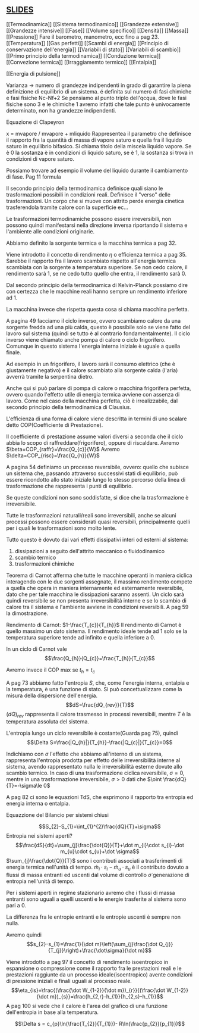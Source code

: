 [SLIDES](https://elearning.unisi.it/pluginfile.php/667732/mod_resource/content/1/FISICA%20I%20sez.THERMO-parte01-%20appunti%20LEZIONI%20FINALE.pdf)
--- 
[[Termodinamica]]
[[Sistema termodinamico]]
[[Grandezze estensive]]
[[Grandezze intensive]]
[[Fase]]
[[Volume specifico]]
[[Densità]]
[[Massa]]
[[Pressione]] Fare il barometro, manometro, ecc fino a pag 23.
[[Temperatura]]
[[Gas perfetti]]
[[Scambi di energia]]
[[Principio di conservazione dell'energia]]
[[Variabili di stato]]
[[Variabili di scambio]]
[[Primo principio della termodinamica]]
[[Conduzione termica]]
[[Convezione termica]]
[[Irraggiamemto termico]]
[[Entalpia]]

[[Energia di pulsione]]



Varianza -> numero di grandezze indipendenti in grado di garantire la piena definizione di equilibrio di un sistema.
é definita sul numero di fasi chimiche e fasi fisiche Nc-Nf+2
Se pensiamo al punto triplo dell'qcqua, dove le fasi fisiche sono 3 e le chimiche 1 avremo infatti che tale punto è univocamente determinato, non ha grandezze indipendenti.

Equazione di Clapeyron

x = mvapore / mvapore + mliquido
Rappresentea il parametro che definisce il rapporto fra la quantità di massa di vapore saturo e quella fra il liquido saturo in equilibrio bifasico. Si chiama titolo della miscela liquido vapore.
Se è 0 la sostanza è in condizioni di liquido saturo, se è 1, la sostanza si trova in condizioni di vapore saturo.

Possiamo trovare ad esempio il volume del liquido durante il cambiamento di fase.
Pag 11 formula

Il secondo principio della termodinamica definisce quali siano le trasformazioni possibili in condizioni reali. Definisce il "verso" delle trasformazioni. Un corpo che si muove con attrito perde energia cinetica trasferendola tramite calore con la superficie ec...

Le trasformazioni termodinamiche possono essere irreversibili, non possono quindi manifestarsi nella direzione inversa riportando il sistema e l'ambiente alle condizioni originarie.

Abbiamo definito la sorgente termica e la macchina termica a pag 32.

Viene introdotto il concetto di rendimento $\eta$ o efficienza termica a pag 35. Sarebbe il rapporto fra il lavoro scambiato rispetto all'energia termica scambiata con la sorgente a temperatura superiore.
Se non cedo calore, il rendimento sarà 1, se ne cedo tutto quello che entra, il rendimento sarà 0.

Dal secondo principio della termodinamica di Kelvin-Planck possiamo dire con certezza che le macchine reali hanno sempre un rendimento inferiore ad 1.

La macchina invece che rispetta questa cosa si chiama macchina perfetta.

A pagina 49 facciamo il ciclo inverso, ovvero scambiamo calore da una sorgente fredda ad una più calda, questo è possibile solo se viene fatto del lavoro sul sistema (quindi se tutto è al contrario fondamentalmente).
Il ciclo inverso viene chiamato anche pompa di calore o ciclo frigorifero.
Comunque in questo sistema l'energia interna iniziale è uguale a quella finale.

Ad esempio in un frigorifero, il lavoro sarà il consumo elettrico (che è giustamente negativo) e il calore scambiato alla sorgente calda (l'aria) avverrà tramite la serpentina dietro.

Anche qui si può parlare di pompa di calore o macchina frigorifera perfetta, ovvero quando l'effetto utile di energia termica avviene con assenza di lavoro. Come nel caso della macchina perfetta, ciò è irrealizzabile, dal secondo principio della termodinamica di Clausius.

L'efficienza di una forma di calore viene descritta in termini di uno scalare detto COP(Coefficiente di Prestazione).

Il coefficiente di prestazione assume valori diversi a seconda che il ciclo abbia lo scopo di raffreddare(frigorifero), oppure di riscaldare.
Avremo $\beta=COP_{raffr}=\frac{Q_{c}}{W}$
Avremo $\delta=COP_{risc}=\frac{Q_{h}}{W}$

A pagina 54 definiamo un processo reversibile, ovvero:
quello che subisce un sistema che, passando attraverso successivi stati di equilibrio, può essere ricondotto allo stato iniziale lungo lo stesso percorso della linea di trasformazione che rappresenta i punti di equilibrio.

Se queste condizioni non sono soddisfatte, si dice che la trasformazione è irreversibile.

Tutte le trasformazioni naturali/reali sono irreversibili, anche se alcuni processi possono essere considerati quasi reversibili, principalmente quelli per i quali le trasformazioni sono molto lente.

Tutto questo è dovuto dai vari effetti dissipativi interi od esterni al sistema:
1) dissipazioni a seguito dell'attrito meccanico o fluidodinamico
2) scambio termico
3) trasformazioni chimiche


Teorema di Carnot afferma che tutte le macchine operanti in maniera ciclica interagendo con le due sorgenti assegnate, il massimo rendimento compete a quella che opera in maniera internamente ed esternamente reversibile, dato che per tale macchina le dissipazioni saranno assenti.
Un ciclo sarà quindi reversibile se non presenta irreversibilità interne e se lo scambio di calore tra il sistema e l'ambiente avviene in condizioni reversibili.
A pag 59 la dimostrazione.

Rendimento di Carnot: $1-\frac{T_{c}}{T_{h}}$ 
Il rendimento di Carnot è quello massimo un dato sistema.
Il rendimento ideale tende ad 1 solo se la temperatura superiore tende ad infinito e quella inferiore a 0.

In un ciclo di Carnot vale
$$\frac{Q_{h}}{Q_{c}}=\frac{T_{h}}{T_{c}}$$

Avremo invece il COP max se $t_{h}=t_{c}$

A pag 73 abbiamo fatto l'entropia $S$, che, come l'energia interna, entalpia e la temperatura, è una funzione di stato.
Si può concettualizzare come la misura della dispersione dell'energia.
$$dS=\frac{dQ_{rev}}{T}$$
$(dQ)_{rev}$ rappresenta il calore trasmesso in processi reversibili, mentre $T$ è la temperatura assoluta del sistema.

L'entropia lungo un ciclo reversibile è costante(Guarda pag 75), quindi
$$\Delta S=\frac{|Q_{h}|}{T_{h}}-\frac{|Q_{c}|}{T_{c}}=0$$

Indichiamo con $\sigma$ l'effetto che abbiamo all'interno di un sistema, rappresenta l'entropia prodotta per effetto delle irreversibilità interne al sistema, avendo rappresentato nulla le irreversibilità esterne dovute allo scambio termico.
In caso di una trasformazione ciclica reversibile, $\sigma =0$, mentre in una trasformazione irreversibile, $\sigma > 0$ dati che $\oint \frac{dQ}{T}=-\sigma\le 0$ 

A pag 82 ci sono le equazioni TdS, che esprimono il rapporto tra entropia ed energia interna o entalpia.

Equazzione del Bilancio per sistemi chiusi

$$S_{2}-S_{1}=\int_{1}^{2}\frac{dQ}{T}+\sigma$$
Entropia nei sistemi aperti?
$$\frac{dS}{dt}=\sum_{j}\frac{\dot{Q}}{T}+\dot m_{i}\cdot s_{i}-\dot m_{u}\cdot s_{u}+\dot \sigma$$
$\sum_{j}\frac{\dot{Q}}{T}$ sono i contributi associati a trasferimenti di energia termica nell'unità di tempo.
$\dot m_{i}\cdot s_{i}-\dot m_{u}\cdot s_{u}$ è il contributo dovuto a flussi di massa entranti ed uscenti dal volume di controllo
$\dot \sigma$ generazione di entropia nell'unità di tempo.

Per i sistemi aperti in regime stazionario avremo che i flussi di massa entranti sono uguali a quelli uscenti e le energie trasferite al sistema sono pari a 0.

La differenza fra le entropie entranti e le entropie uscenti è sempre non nulla.

Avremo quindi
$$s_{2}-s_{1}=\frac{1}{\dot m}\left(\sum_{j}\frac{\dot Q_{j}}{T_{j}}\right)+\frac{\dot\sigma}{\dot m}$$

Viene introdotto a pag 97 il concetto di rendimento isoentropico in espansione o compressione come il rapporto fra le prestazioni reali e le prestazioni raggiunte da un processo ideale(isoentropico) avente condizioni di pressione iniziali e finali uguali al processo reale.
$$\eta_{is}=\frac{(\frac{\dot W_{1-2}}{\dot m})_{r}}{(\frac{\dot W_{1-2}}{\dot m})_{s}}=\frac{h_{2,r}-h_{1}}{h_{2,s}-h_{1}}$$
A pag 100 si vede che il calore è l'area del grafico di una funzione dell'entropia in base alla temperatura.

$$\Delta s = c_{p}\ln(\frac{T_{2}}{T_{1}})- R\ln(\frac{p_{2}}{p_{1}})$$
